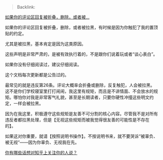 > Backlink: 

[如果你的评论区回复被折叠，删除，或者被…](https://www.zhihu.com/pin/1700502058225164288)

如果你的评论区回复被折叠，删除，或者被拉黑，有时候是因为你触犯了我的置顶贴的约定。

尤其是被拉黑，基本肯定是因为这类原因。

这些声明是非常严肃的，是被有效执行着的，不是跟你们说着玩或者“谈心表白”。

如果你没有仔细阅读过，建议仔细阅读。

这个文档每次更新都是公告过的。

最常见的就是违反第26条。评论大概率会折叠或删除，反复触犯，人会被拉黑。这不是你们学校寝室里打打闹闹，我这里有规矩，而且是不讲情面、不会放水的规矩。哪怕你对我是非常客气礼貌，甚至是长期读者，只要你硬性冲撞这些明文约定，一样会被拉黑。

因为在我这里，积极遵守这些规矩是友善不可分割的核心内容。尽管我不是对所有违反者都拉黑处理，但是【无视这些规矩而被我觉得很友善的可能性是不存在的】。

如果这对你重要，就请【按照说明书操作】。不按说明书来，就不要哭诉“被辜负、被无视”——因为你辜负、无视我在先。

[你有哪些话想对知乎上关注你的人说？](https://www.zhihu.com/question/264373660/answer/1710187984)